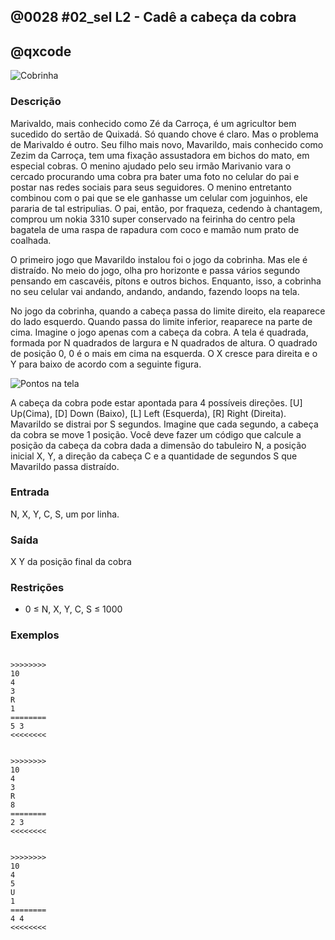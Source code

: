 ## @0028 #02_sel L2 - Cadê a cabeça da cobra
## @qxcode

![Cobrinha](capa.jpg)

### Descrição

Marivaldo, mais conhecido como Zé da Carroça, é um agricultor bem sucedido do sertão de Quixadá. Só quando chove é claro. Mas o problema de Marivaldo é outro. Seu filho mais novo, Mavarildo, mais conhecido como Zezim da Carroça, tem uma fixação assustadora em bichos do mato, em especial cobras. O menino ajudado pelo seu irmão Marivanio vara o cercado procurando uma cobra pra bater uma foto no celular do pai e postar nas redes sociais para seus seguidores. O menino entretanto combinou com o pai que se ele ganhasse um celular com joguinhos, ele pararia de tal estripulias. O pai, então, por fraqueza, cedendo à chantagem, comprou um nokia 3310 super conservado na feirinha do centro pela bagatela de uma raspa de rapadura com coco e mamão num prato de coalhada.







O primeiro jogo que Mavarildo instalou foi o jogo da cobrinha. Mas ele é distraído. No meio do jogo, olha pro horizonte e passa vários segundo pensando em cascavéis, pítons e outros bichos. Enquanto, isso, a cobrinha no seu celular vai andando, andando, andando, fazendo loops na tela.

No jogo da cobrinha, quando a cabeça passa do limite direito, ela reaparece do lado esquerdo. Quando passa do limite inferior, reaparece na parte de cima. Imagine o jogo apenas com a cabeça da cobra. A tela é quadrada, formada por N quadrados de largura e N quadrados de altura. O quadrado de posição 0, 0 é o mais em cima na esquerda. O X cresce para direita e o Y para baixo de acordo com a seguinte figura.

![Pontos na tela](pontos.jpg)

A cabeça da cobra pode estar apontada para 4 possíveis direções. \[U\] Up(Cima), \[D\] Down (Baixo), \[L\] Left (Esquerda), \[R\] Right (Direita). Mavarildo se distrai por S segundos. Imagine que cada segundo, a cabeça da cobra se move 1 posição. Você deve fazer um código que calcule a posição da cabeça da cobra dada a dimensão do tabuleiro N, a posição inicial X, Y, a direção da cabeça C e a quantidade de segundos S que Mavarildo passa distraído.

### Entrada

N, X, Y, C, S, um por linha.

### Saída

X Y da posição final da cobra

### Restrições

* 0 ≤ N, X, Y, C, S ≤ 1000

### Exemplos

```

>>>>>>>>
10
4
3
R
1
========
5 3
<<<<<<<<


>>>>>>>>
10
4
3
R
8
========
2 3
<<<<<<<<


>>>>>>>>
10
4
5
U
1
========
4 4
<<<<<<<<

```

<!---

>>>>>>>>

20
6
12
L
21
========
5 12
<<<<<<<<


>>>>>>>>

7
5
6
D
13
========
5 5
<<<<<<<<


>>>>>>>>

11
9
10
R
36
========
1 10
<<<<<<<<


>>>>>>>>

16
8
7
L
32
========
8 7
<<<<<<<<


>>>>>>>>

15
2
13
D
35
========
2 3
<<<<<<<<


>>>>>>>>
14
0
10
U
19
========
0 5
<<<<<<<<


>>>>>>>>

12
1
4
D
42
========
1 10
<<<<<<<<


>>>>>>>>

14
11
5
D
34
========
11 11
<<<<<<<<


>>>>>>>>

22
4
20
D
20
========
4 18
<<<<<<<<


>>>>>>>>

18
10
1
R
6
========
16 1
<<<<<<<<


>>>>>>>>

18
14
14
R
31
========
9 14
<<<<<<<<


>>>>>>>>

10
5
4
D
36
========
5 0
<<<<<<<<


>>>>>>>>

10
6
9
L
7
========
9 9
<<<<<<<<


>>>>>>>>

9
0
0
L
14
========
4 0
<<<<<<<<


>>>>>>>>

12
2
8
D
0
========
2 8
<<<<<<<<


>>>>>>>>

12
0
0
U
38
========
0 10
<<<<<<<<


>>>>>>>>

9
6
2
U
49
========
6 7
<<<<<<<<


>>>>>>>>

17
16
15
R
39
========
4 15
<<<<<<<<


>>>>>>>>

17
12
4
U
39
========
12 16
<<<<<<<<


>>>>>>>>

20
10
14
U
17
========
10 17
<<<<<<<<


>>>>>>>>

6
5
2
L
42
========
5 2
<<<<<<<<


>>>>>>>>

17
0
8
R
36
========
2 8
<<<<<<<<


>>>>>>>>

6
3
5
R
19
========
4 5
<<<<<<<<


>>>>>>>>

5
4
1
L
47
========
2 1
<<<<<<<<


>>>>>>>>

16
1
3
L
27
========
6 3
<<<<<<<<


>>>>>>>>

12
4
5
L
36
========
4 5
<<<<<<<<


>>>>>>>>

10
6
3
D
24
========
6 7
<<<<<<<<


>>>>>>>>

13
5
0
L
3
========
2 0
<<<<<<<<


>>>>>>>>

24
6
0
R
15
========
21 0
<<<<<<<<


>>>>>>>>

5
4
1
D
18
========
4 4
<<<<<<<<


>>>>>>>>

10
6
1
L
5
========
1 1
<<<<<<<<


>>>>>>>>

24
16
20
R
41
========
9 20
<<<<<<<<


>>>>>>>>

15
13
10
U
14
========
13 11
<<<<<<<<


>>>>>>>>

9
7
5
R
43
========
5 5
<<<<<<<<


>>>>>>>>

16
3
13
D
36
========
3 1
<<<<<<<<


>>>>>>>>

17
9
9
R
25
========
0 9
<<<<<<<<


>>>>>>>>

12
6
1
U
45
========
6 4
<<<<<<<<


>>>>>>>>

14
11
1
L
18
========
7 1
<<<<<<<<


>>>>>>>>

13
6
12
R
29
========
9 12
<<<<<<<<


>>>>>>>>

21
13
4
D
13
========
13 17
<<<<<<<<


>>>>>>>>

23
14
21
R
18
========
9 21
<<<<<<<<


>>>>>>>>

13
4
0
L
17
========
0 0
<<<<<<<<


>>>>>>>>

21
14
0
U
33
========
14 9
<<<<<<<<


>>>>>>>>

15
14
7
L
44
========
0 7
<<<<<<<<


>>>>>>>>

15
5
14
U
36
========
5 8
<<<<<<<<


>>>>>>>>

14
12
4
R
47
========
3 4
<<<<<<<<


>>>>>>>>

12
3
4
R
11
========
2 4
<<<<<<<<


>>>>>>>>

7
2
6
D
46
========
2 3
<<<<<<<<


>>>>>>>>

13
8
1
D
10
========
8 11
<<<<<<<<

--->